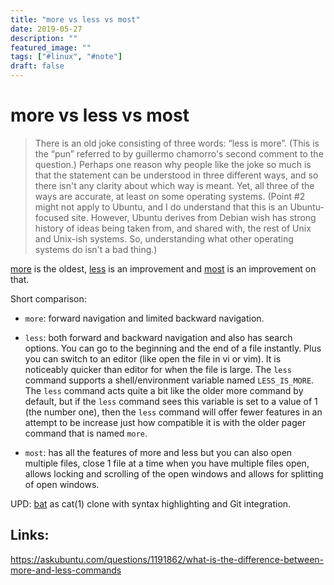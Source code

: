 ```yaml
---
title: "more vs less vs most"
date: 2019-05-27
description: ""
featured_image: ""
tags: ["#linux", "#note"]
draft: false
---
```


# more vs less vs most

> There is an old joke consisting of three words: “less is more”. (This is the “pun” referred to by guillermo chamorro's second comment to the question.) Perhaps one reason why people like the joke so much is that the statement can be understood in three different ways, and so there isn't any clarity about which way is meant. Yet, all three of the ways are accurate, at least on some operating systems. (Point #2 might not apply to Ubuntu, and I do understand that this is an Ubuntu-focused site. However, Ubuntu derives from Debian wish has strong history of ideas being taken from, and shared with, the rest of Unix and Unix-ish systems. So, understanding what other operating systems do isn't a bad thing.)


[more](https://manpages.ubuntu.com/manpages/bionic/man1/more.1.html) is the oldest, [less](https://manpages.ubuntu.com/manpages/bionic/en/man1/less.1.html) is an improvement and [most](https://manpages.ubuntu.com/manpages/bionic/en/man1/most.1.html) is an improvement on that.

Short comparison:
* `more`: forward navigation and limited backward navigation.
* `less`: both forward and backward navigation and also has search options. You can go to the beginning and the end of a file instantly. Plus you can switch to an editor (like open the file in vi or vim). It is noticeably quicker than editor for when the file is large. The `less` command supports a shell/environment variable named `LESS_IS_MORE`. The `less` command acts quite a bit like the older more command by default, but if the `less` command sees this variable is set to a value of 1 (the number one), then the `less` command will offer fewer features in an attempt to be increase just how compatible it is with the older pager command that is named `more`.

* `most`: has all the features of more and less but you can also open multiple files, close 1 file at a time when you have multiple files open, allows locking and scrolling of the open windows and allows for splitting of open windows.

UPD:
[bat](https://github.com/sharkdp/bat) as cat(1) clone with syntax highlighting and Git integration.

## Links:

https://askubuntu.com/questions/1191862/what-is-the-difference-between-more-and-less-commands